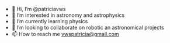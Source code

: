 - 👋 Hi, I’m @patriciavws
- 👀 I’m interested in astronomy and astrophysics
- 🌱 I’m currently learning physics
- 💞️ I’m looking to collaborate on robotic an astronomical projects
- 📫 How to reach me vwspatricia@gmail.com

<!---
patriciavws/patriciavws is a ✨ special ✨ repository because its `README.md` (this file) appears on your GitHub profile.
You can click the Preview link to take a look at your changes.
--->
